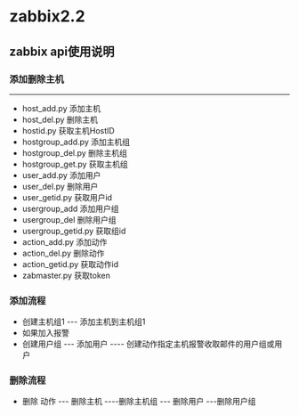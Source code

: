 # zabbix2.2
## zabbix api使用说明
### 添加删除主机
 ***
- host_add.py  添加主机
- host_del.py  删除主机
- hostid.py 获取主机HostID
- hostgroup_add.py 添加主机组
- hostgroup_del.py 删除主机组
- hostgroup_get.py 获取主机组
- user_add.py    添加用户
- user_del.py    删除用户
- user_getid.py  获取用户id
- usergroup_add       添加用户组
- usergroup_del	    删除用户组
- usergroup_getid.py  获取组id
- action_add.py    添加动作
- action_del.py    删除动作
- action_getid.py  获取动作id
- zabmaster.py 获取token

### 添加流程
- 创建主机组1 --- 添加主机到主机组1
- 如果加入报警
- 创建用户组 --- 添加用户 ---- 创建动作指定主机报警收取邮件的用户组或用户


### 删除流程
- 删除 动作 --- 删除主机 ----删除主机组 --- 删除用户 ---删除用户组



